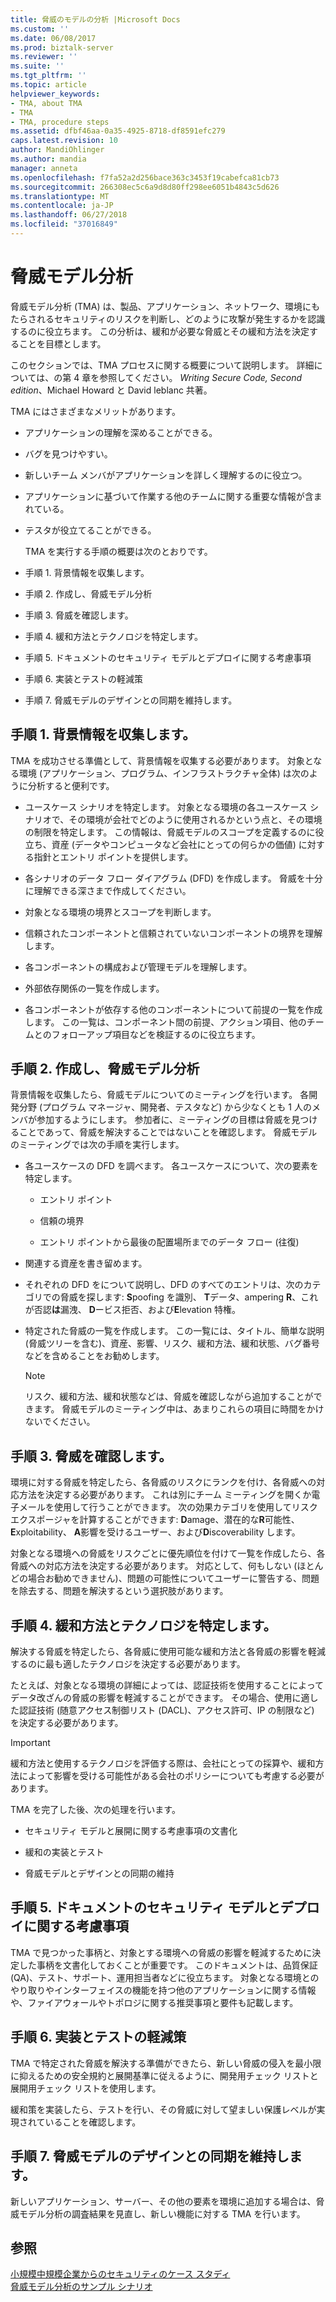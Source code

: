 ```yaml
---
title: 脅威のモデルの分析 |Microsoft Docs
ms.custom: ''
ms.date: 06/08/2017
ms.prod: biztalk-server
ms.reviewer: ''
ms.suite: ''
ms.tgt_pltfrm: ''
ms.topic: article
helpviewer_keywords:
- TMA, about TMA
- TMA
- TMA, procedure steps
ms.assetid: dfbf46aa-0a35-4925-8718-df8591efc279
caps.latest.revision: 10
author: MandiOhlinger
ms.author: mandia
manager: anneta
ms.openlocfilehash: f7fa52a2d256bace363c3453f19cabefca81cb73
ms.sourcegitcommit: 266308ec5c6a9d8d80ff298ee6051b4843c5d626
ms.translationtype: MT
ms.contentlocale: ja-JP
ms.lasthandoff: 06/27/2018
ms.locfileid: "37016849"
---
```

# <a name="threat-model-analysis"></a>脅威モデル分析
脅威モデル分析 (TMA) は、製品、アプリケーション、ネットワーク、環境にもたらされるセキュリティのリスクを判断し、どのように攻撃が発生するかを認識するのに役立ちます。 この分析は、緩和が必要な脅威とその緩和方法を決定することを目標とします。  
  
 このセクションでは、TMA プロセスに関する概要について説明します。 詳細については、の第 4 章を参照してください。 *Writing Secure Code, Second edition*、Michael Howard と David leblanc 共著。  
  
 TMA にはさまざまなメリットがあります。  
  
- アプリケーションの理解を深めることができる。  
  
- バグを見つけやすい。  
  
- 新しいチーム メンバがアプリケーションを詳しく理解するのに役立つ。  
  
- アプリケーションに基づいて作業する他のチームに関する重要な情報が含まれている。  
  
- テスタが役立てることができる。  
  
  TMA を実行する手順の概要は次のとおりです。  
  
- 手順 1. 背景情報を収集します。  
  
- 手順 2. 作成し、脅威モデル分析  
  
- 手順 3. 脅威を確認します。  
  
- 手順 4. 緩和方法とテクノロジを特定します。  
  
- 手順 5. ドキュメントのセキュリティ モデルとデプロイに関する考慮事項  
  
- 手順 6. 実装とテストの軽減策  
  
- 手順 7. 脅威モデルのデザインとの同期を維持します。  
  
## <a name="step-1-collect-background-information"></a>手順 1. 背景情報を収集します。  
 TMA を成功させる準備として、背景情報を収集する必要があります。 対象となる環境 (アプリケーション、プログラム、インフラストラクチャ全体) は次のように分析すると便利です。  
  
-   ユースケース シナリオを特定します。 対象となる環境の各ユースケース シナリオで、その環境が会社でどのように使用されるかという点と、その環境の制限を特定します。 この情報は、脅威モデルのスコープを定義するのに役立ち、資産 (データやコンピュータなど会社にとっての何らかの価値) に対する指針とエントリ ポイントを提供します。  
  
-   各シナリオのデータ フロー ダイアグラム (DFD) を作成します。 脅威を十分に理解できる深さまで作成してください。  
  
-   対象となる環境の境界とスコープを判断します。  
  
-   信頼されたコンポーネントと信頼されていないコンポーネントの境界を理解します。  
  
-   各コンポーネントの構成および管理モデルを理解します。  
  
-   外部依存関係の一覧を作成します。  
  
-   各コンポーネントが依存する他のコンポーネントについて前提の一覧を作成します。 この一覧は、コンポーネント間の前提、アクション項目、他のチームとのフォローアップ項目などを検証するのに役立ちます。  
  
## <a name="step-2-create-and-analyze-the-threat-model"></a>手順 2. 作成し、脅威モデル分析  
 背景情報を収集したら、脅威モデルについてのミーティングを行います。 各開発分野 (プログラム マネージャ、開発者、テスタなど) から少なくとも 1 人のメンバが参加するようにします。 参加者に、ミーティングの目標は脅威を見つけることであって、脅威を解決することではないことを確認します。 脅威モデルのミーティングでは次の手順を実行します。  
  
-   各ユースケースの DFD を調べます。 各ユースケースについて、次の要素を特定します。  
  
    -   エントリ ポイント  
  
    -   信頼の境界  
  
    -   エントリ ポイントから最後の配置場所までのデータ フロー (往復)  
  
-   関連する資産を書き留めます。  
  
-   それぞれの DFD をについて説明し、DFD のすべてのエントリは、次のカテゴリでの脅威を探します: **S**poofing を識別、 **T**データ、ampering **R**、これが否認**は**漏洩、 **D**ービス拒否、および**E**levation 特権。  
  
-   特定された脅威の一覧を作成します。 この一覧には、タイトル、簡単な説明 (脅威ツリーを含む)、資産、影響、リスク、緩和方法、緩和状態、バグ番号などを含めることをお勧めします。  
  
    > [!NOTE]
    >  リスク、緩和方法、緩和状態などは、脅威を確認しながら追加することができます。 脅威モデルのミーティング中は、あまりこれらの項目に時間をかけないでください。  
  
## <a name="step-3-review-threats"></a>手順 3. 脅威を確認します。  
 環境に対する脅威を特定したら、各脅威のリスクにランクを付け、各脅威への対応方法を決定する必要があります。 これは別にチーム ミーティングを開くか電子メールを使用して行うことができます。 次の効果カテゴリを使用してリスク エクスポージャを計算することができます: **D**amage、潜在的な**R**可能性、 **E**xploitability、 **A**影響を受けるユーザー、および**D**iscoverability します。  
  
 対象となる環境への脅威をリスクごとに優先順位を付けて一覧を作成したら、各脅威への対応方法を決定する必要があります。 対応として、何もしない (ほとんどの場合お勧めできません)、問題の可能性についてユーザーに警告する、問題を除去する、問題を解決するという選択肢があります。  
  
## <a name="step-4-identify-mitigation-techniques-and-technologies"></a>手順 4. 緩和方法とテクノロジを特定します。  
 解決する脅威を特定したら、各脅威に使用可能な緩和方法と各脅威の影響を軽減するのに最も適したテクノロジを決定する必要があります。  
  
 たとえば、対象となる環境の詳細によっては、認証技術を使用することによってデータ改ざんの脅威の影響を軽減することができます。 その場合、使用に適した認証技術 (随意アクセス制御リスト (DACL)、アクセス許可、IP の制限など) を決定する必要があります。  
  
> [!IMPORTANT]
>  緩和方法と使用するテクノロジを評価する際は、会社にとっての採算や、緩和方法によって影響を受ける可能性がある会社のポリシーについても考慮する必要があります。  
  
 TMA を完了した後、次の処理を行います。  
  
-   セキュリティ モデルと展開に関する考慮事項の文書化  
  
-   緩和の実装とテスト  
  
-   脅威モデルとデザインとの同期の維持  
  
## <a name="step-5-document-security-model-and-deployment-considerations"></a>手順 5. ドキュメントのセキュリティ モデルとデプロイに関する考慮事項  
 TMA で見つかった事柄と、対象とする環境への脅威の影響を軽減するために決定した事柄を文書化しておくことが重要です。 このドキュメントは、品質保証 (QA)、テスト、サポート、運用担当者などに役立ちます。 対象となる環境とのやり取りやインターフェイスの機能を持つ他のアプリケーションに関する情報や、ファイアウォールやトポロジに関する推奨事項と要件も記載します。  
  
## <a name="step-6-implement-and-test-mitigations"></a>手順 6. 実装とテストの軽減策  
 TMA で特定された脅威を解決する準備ができたら、新しい脅威の侵入を最小限に抑えるための安全規約と展開基準に従えるように、開発用チェック リストと展開用チェック リストを使用します。  
  
 緩和策を実装したら、テストを行い、その脅威に対して望ましい保護レベルが実現されていることを確認します。  
  
## <a name="step-7-keep-the-threat-model-in-sync-with-design"></a>手順 7. 脅威モデルのデザインとの同期を維持します。  
 新しいアプリケーション、サーバー、その他の要素を環境に追加する場合は、脅威モデル分析の調査結果を見直し、新しい機能に対する TMA を行います。  
  
## <a name="see-also"></a>参照  
[小規模中規模企業からのセキュリティのケース スタディ](../core/security-case-studies-for-small-to-medium-sized-companies.md)   
 [脅威モデル分析のサンプル シナリオ](../core/sample-scenarios-for-threat-model-analysis.md)